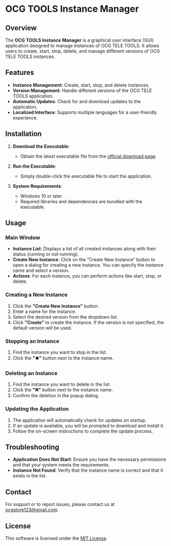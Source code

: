 # OCG TOOLS Instance Manager

## Overview

The **OCG TOOLS Instance Manager** is a graphical user interface (GUI) application designed to manage instances of OCG TELE TOOLS. It allows users to create, start, stop, delete, and manage different versions of OCG TELE TOOLS instances.

## Features

- **Instance Management**: Create, start, stop, and delete instances.
- **Version Management**: Handle different versions of the OCG TELE TOOLS application.
- **Automatic Updates**: Check for and download updates to the application.
- **Localized Interface**: Supports multiple languages for a user-friendly experience.

## Installation

1. **Download the Executable**:
   - Obtain the latest executable file from the [official download page](#). 

2. **Run the Executable**:
   - Simply double-click the executable file to start the application.

3. **System Requirements**:
   - Windows 10 or later
   - Required libraries and dependencies are bundled with the executable.

## Usage

### Main Window

- **Instance List**: Displays a list of all created instances along with their status (running or not running).
- **Create New Instance**: Click on the “Create New Instance” button to open a dialog for creating a new instance. You can specify the instance name and select a version.
- **Actions**: For each instance, you can perform actions like start, stop, or delete.

### Creating a New Instance

1. Click the **"Create New Instance"** button.
2. Enter a name for the instance.
3. Select the desired version from the dropdown list.
4. Click **"Create"** to create the instance. If the version is not specified, the default version will be used.

### Stopping an Instance

1. Find the instance you want to stop in the list.
2. Click the **"⏹️"** button next to the instance name.

### Deleting an Instance

1. Find the instance you want to delete in the list.
2. Click the **"❌"** button next to the instance name.
3. Confirm the deletion in the popup dialog.

### Updating the Application

1. The application will automatically check for updates on startup.
2. If an update is available, you will be prompted to download and install it.
3. Follow the on-screen instructions to complete the update process.

## Troubleshooting

- **Application Does Not Start**: Ensure you have the necessary permissions and that your system meets the requirements.
- **Instance Not Found**: Verify that the instance name is correct and that it exists in the list.

## Contact

For support or to report issues, please contact us at [ocgstore123@gmail.com](mailto:ocgstore123@gmail.com).

## License

This software is licensed under the [MIT License](LICENSE).
